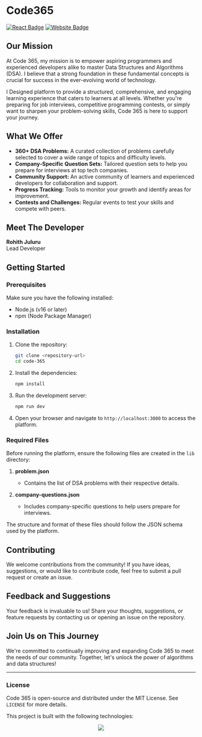 # Code365

[![React Badge](http://img.shields.io/badge/Powered%20By-React-blue?style=for-the-badge&logo=react)](https://reactjs.org/)
[![Website Badge](https://img.shields.io/badge/Visit-Now-green?style=for-the-badge&logo=vercel)](https://www.code365.tech/)

## Our Mission
At Code 365, my mission is to empower aspiring programmers and experienced developers alike to master Data Structures and Algorithms (DSA). I believe that a strong foundation in these fundamental concepts is crucial for success in the ever-evolving world of technology.

I Designed platform to provide a structured, comprehensive, and engaging learning experience that caters to learners at all levels. Whether you're preparing for job interviews, competitive programming contests, or simply want to sharpen your problem-solving skills, Code 365 is here to support your journey.

## What We Offer
- **360+ DSA Problems:** A curated collection of problems carefully selected to cover a wide range of topics and difficulty levels.
- **Company-Specific Question Sets:** Tailored question sets to help you prepare for interviews at top tech companies.
- **Community Support:** An active community of learners and experienced developers for collaboration and support.
- **Progress Tracking:** Tools to monitor your growth and identify areas for improvement.
- **Contests and Challenges:** Regular events to test your skills and compete with peers.

## Meet The Developer
**Rohith Juluru**  
Lead Developer  

## Getting Started

### Prerequisites
Make sure you have the following installed:
- Node.js (v16 or later)
- npm (Node Package Manager)

### Installation
1. Clone the repository:
   ```bash
   git clone <repository-url>
   cd code-365
   ```

2. Install the dependencies:
   ```bash
   npm install
   ```

3. Run the development server:
   ```bash
   npm run dev
   ```

4. Open your browser and navigate to `http://localhost:3000` to access the platform.

### Required Files
Before running the platform, ensure the following files are created in the `lib` directory:

1. **problem.json**
   - Contains the list of DSA problems with their respective details.

2. **company-questions.json**
   - Includes company-specific questions to help users prepare for interviews.

The structure and format of these files should follow the JSON schema used by the platform.

## Contributing
We welcome contributions from the community! If you have ideas, suggestions, or would like to contribute code, feel free to submit a pull request or create an issue.

## Feedback and Suggestions
Your feedback is invaluable to us! Share your thoughts, suggestions, or feature requests by contacting us or opening an issue on the repository.

## Join Us on This Journey
We're committed to continually improving and expanding Code 365 to meet the needs of our community. Together, let's unlock the power of algorithms and data structures!

---

### License
Code 365 is open-source and distributed under the MIT License. See `LICENSE` for more details.

This project is built with the following technologies:
<div align="center">
<img src="https://tech-orbit.wontory.dev/api?title=Code365&tech=TypeScript,JSON,React,Tailwind%20CSS,Vercel,Next.js&size=750&duration=20">
</div>
